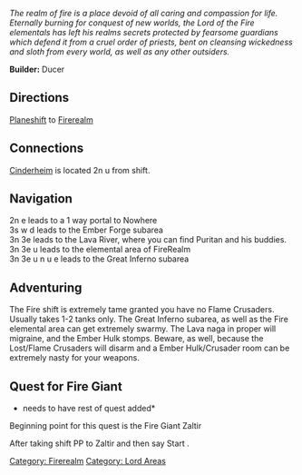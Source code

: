*The realm of fire is a place devoid of all caring and compassion for
life. Eternally burning for conquest of new worlds, the Lord of the Fire
elementals has left his realms secrets protected by fearsome guardians
which defend it from a cruel order of priests, bent on cleansing
wickedness and sloth from every world, as well as any other outsiders.*

**Builder:** Ducer

## Directions

[Planeshift](Planeshift "wikilink") to
[Firerealm](:Category:Firerealm.md "wikilink")

## Connections

[Cinderheim](:Category:Cinderheim.md "wikilink") is located 2n u from
shift.

## Navigation

2n e leads to a 1 way portal to Nowhere  
3s w d leads to the Ember Forge subarea  
3n 3e leads to the Lava River, where you can find Puritan and his
buddies.  
3n 3e u leads to the elemental area of FireRealm  
3n 3e u n u e leads to the Great Inferno subarea  

## Adventuring

The Fire shift is extremely tame granted you have no Flame Crusaders.
Usually takes 1-2 tanks only. The Great Inferno subarea, as well as the
Fire elemental area can get extremely swarmy. The Lava naga in proper
will migraine, and the Ember Hulk stomps. Beware, as well, because the
Lost/Flame Crusaders will disarm and a Ember Hulk/Crusader room can be
extremely nasty for your weapons.

## Quest for Fire Giant

-   needs to have rest of quest added\*

Beginning point for this quest is the Fire Giant Zaltir

After taking shift PP to Zaltir and then say Start .

[Category: Firerealm](Category:_Firerealm "wikilink") [Category: Lord
Areas](Category:_Lord_Areas "wikilink")
